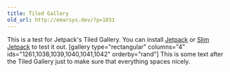 ```yaml
---
title: Tiled Gallery
old_url: http://emarsys.dev/?p=1031
---
```

This is a test for Jetpack's Tiled Gallery. You can install [Jetpack](http://jetpack.me/ "Jetpack for WordPress") or [Slim Jetpack](http://wordpress.org/extend/plugins/slimjetpack/ "Slim Jetpack") to test it out. [gallery type="rectangular" columns="4" ids="1261,1038,1039,1040,1041,1042" orderby="rand"] This is some text after the Tiled Gallery just to make sure that everything spaces nicely.